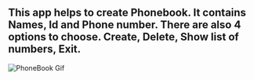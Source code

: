 ## This app helps to create Phonebook. It contains Names, Id and Phone number. There are also 4 options to choose. Create, Delete, Show list of numbers, Exit.
![PhoneBook Gif](https://github.com/RomaDev111/Phonebook.Crud/assets/138494620/2bce00d1-5f21-407b-be94-6f48b741116e)
